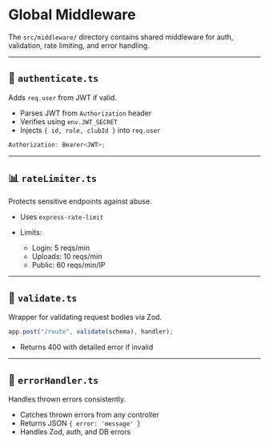 # Global Middleware

The `src/middleware/` directory contains shared middleware for auth, validation, rate limiting, and error handling.

---

## 🔐 `authenticate.ts`

Adds `req.user` from JWT if valid.

-   Parses JWT from `Authorization` header
-   Verifies using `env.JWT_SECRET`
-   Injects `{ id, role, clubId }` into `req.user`

```ts
Authorization: Bearer<JWT>;
```

---

## 📊 `rateLimiter.ts`

Protects sensitive endpoints against abuse.

-   Uses `express-rate-limit`
-   Limits:

    -   Login: 5 reqs/min
    -   Uploads: 10 reqs/min
    -   Public: 60 reqs/min/IP

---

## 🧪 `validate.ts`

Wrapper for validating request bodies via Zod.

```ts
app.post("/route", validate(schema), handler);
```

-   Returns 400 with detailed error if invalid

---

## 🛑 `errorHandler.ts`

Handles thrown errors consistently.

-   Catches thrown errors from any controller
-   Returns JSON `{ error: 'message' }`
-   Handles Zod, auth, and DB errors
